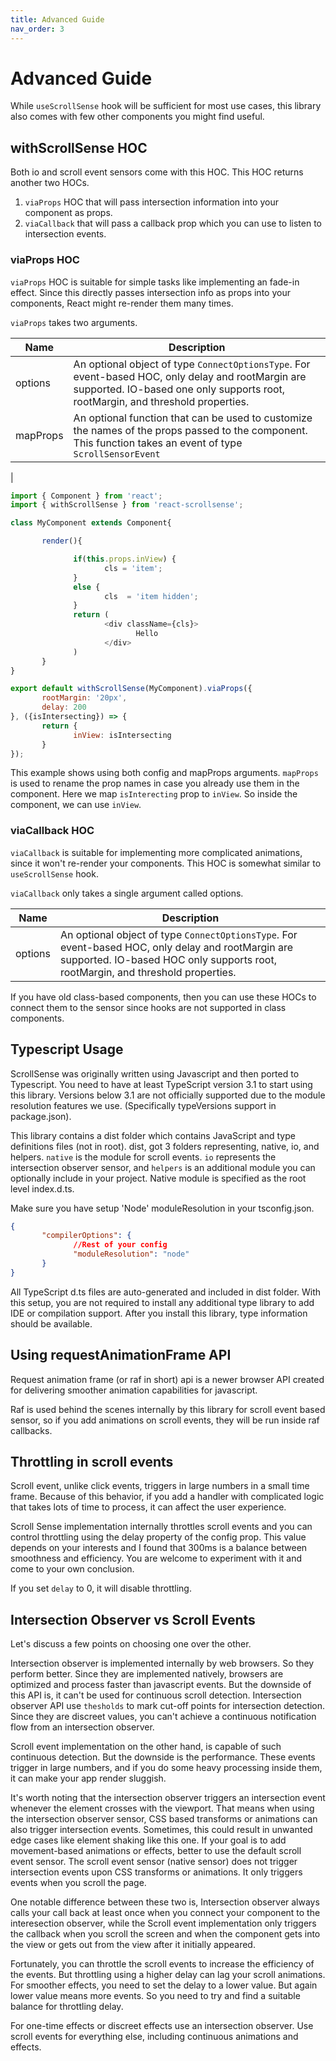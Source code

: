 ```yaml
---
title: Advanced Guide
nav_order: 3
---
```


# Advanced Guide

While `useScrollSense` hook will be sufficient for most use cases, this library also comes with few other components you might find useful.

## withScrollSense HOC

Both io and scroll event sensors come with this HOC. This HOC returns another two HOCs.

1. `viaProps` HOC that will pass intersection information into your component as props.
2. `viaCallback` that will pass a callback prop which you can use to listen to intersection events.

### viaProps HOC

`viaProps` HOC is suitable for simple tasks like implementing an fade-in effect. Since this directly passes intersection info as props into your components, React might re-render them many times.

`viaProps` takes two arguments.

|Name|Description|
|----|-----------|
|options| An optional object of type `ConnectOptionsType`. For event-based HOC, only delay and rootMargin are supported. IO-based one only supports root, rootMargin, and threshold properties.|
|mapProps| An optional function that can be used to customize the names of the props passed to the component. This function takes an event of type `ScrollSensorEvent`
|

```js
import { Component } from 'react';
import { withScrollSense } from 'react-scrollsense';

class MyComponent extends Component{

       render(){

              if(this.props.inView) {
                     cls = 'item';
              }
              else {
                     cls  = 'item hidden';
              }
              return (
                     <div className={cls}>
                            Hello
                     </div>
              )
       }
}

export default withScrollSense(MyComponent).viaProps({
       rootMargin: '20px',
       delay: 200
}, ({isIntersecting}) => {
       return {
              inView: isIntersecting
       }
});

```

This example shows using both config and mapProps arguments. `mapProps` is used to rename the prop names in case you already use them in the component. Here we map `isInterecting` prop to `inView`. So inside the component, we can use `inView`.

### viaCallback HOC

`viaCallback` is suitable for implementing more complicated animations, since it won't re-render your components. This HOC is somewhat similar to `useScrollSense` hook. 

`viaCallback` only takes a single argument called options.

|Name|Description|
|----|-----------|
|options| An optional object of type `ConnectOptionsType`. For event-based HOC, only delay and rootMargin are supported. IO-based HOC only supports root, rootMargin, and threshold properties.|

If you have old class-based components, then you can use these HOCs to connect them to the sensor since hooks are not supported in class components.

## Typescript Usage

ScrollSense was originally written using Javascript and then ported to Typescript. You need to have at least TypeScript version 3.1 to start using this library. Versions below 3.1 are not officially supported due to the module resolution features we use. (Specifically typeVersions support in package.json). 

This library contains a dist folder which contains JavaScript and type definitions files (not in root). dist, got 3 folders representing, native, io, and helpers. `native` is the module for scroll events. `io` represents the intersection observer sensor, and `helpers` is an additional module you can optionally include in your project. Native module is specified as the root level index.d.ts.

Make sure you have setup 'Node' moduleResolution in your tsconfig.json.

```json
{
       "compilerOptions": {
              //Rest of your config
              "moduleResolution": "node"
       }
}
```

All TypeScript d.ts files are auto-generated and included in dist folder. With this setup, you are not required to install any additional type library to add IDE or compilation support. After you install this library, type information should be available.

## Using requestAnimationFrame API

Request animation frame (or raf in short) api is a newer browser API created for delivering smoother animation capabilities for javascript. 

Raf is used behind the scenes internally by this library for scroll event based sensor, so if you add animations on scroll events, they will be run inside raf callbacks.

## Throttling in scroll events

Scroll event, unlike click events, triggers in large numbers in a small time frame. Because of this behavior, if you add a handler with complicated logic that takes lots of time to process, it can affect the user experience.

Scroll Sense implementation internally throttles scroll events and you can control throttling using the delay property of the config prop. This value depends on your interests and I found that 300ms is a balance between smoothness and efficiency. You are welcome to experiment with it and come to your own conclusion. 

If you set `delay` to 0, it will disable throttling.

## Intersection Observer vs Scroll Events

Let's discuss a few points on choosing one over the other.

Intersection observer is implemented internally by web browsers. So they perform better. Since they are implemented natively, browsers are optimized and process faster than javascript events. But the downside of this API is, it can't be used for continuous scroll detection. Intersection observer API use `thesholds` to mark cut-off points for intersection detection. Since they are discreet values, you can't achieve a continuous notification flow from an intersection observer.

Scroll event implementation on the other hand, is capable of such continuous detection. But the downside is the performance. These events trigger in large numbers, and if you do some heavy processing inside them, it can make your app render sluggish.

It's worth noting that the intersection observer triggers an intersection event whenever the element crosses with the viewport. That means when using the intersection observer sensor, CSS based transforms or animations can also trigger intersection events. Sometimes, this could result in unwanted edge cases like element shaking like this one. If your goal is to add movement-based animations or effects, better to use the default scroll event sensor. The scroll event sensor (native sensor) does not trigger intersection events upon CSS transforms or animations. It only triggers events when you scroll the page.

One notable difference between these two is, Intersection observer always calls your call back at least once when you connect your component to the interesection observer, while the Scroll event implementation only triggers the callback when you scroll the screen and when the component gets into the view or gets out from the view after it initially appeared.

Fortunately, you can throttle the scroll events to increase the efficiency of the events. But throttling using a higher delay can lag your scroll animations. For smoother effects, you need to set the delay to a lower value. But again lower value means more events. So you need to try and find a suitable balance for throttling delay.

For one-time effects or discreet effects use an intersection observer. Use scroll events for everything else, including continuous animations and effects.


